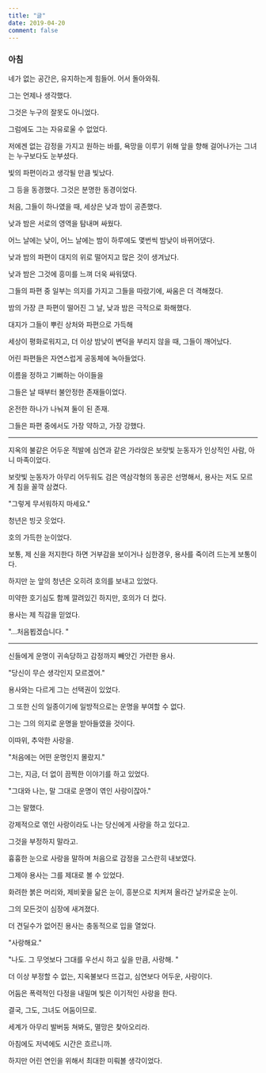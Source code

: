 ```yaml
---
title: "글"
date: 2019-04-20
comment: false
---
```






### 아침



네가 없는 공간은, 유지하는게 힘들어. 어서 돌아와줘.



그는 언제나 생각했다.



그것은 누구의 잘못도 아니었다.

그럼에도 그는 자유로울 수 없었다.





저에겐 없는 감정을 가지고 원하는 바를, 욕망을 이루기 위해 앞을 향해 걸어나가는 그녀는 누구보다도 눈부셨다.

빛의 파편이라고 생각될 만큼 빛났다.

그 등을 동경했다. 그것은 분명한 동경이었다.



처음, 그들이 하나였을 때, 세상은 낮과 밤이 공존했다.

낮과 밤은 서로의 영역을 탐내며 싸웠다.

어느 날에는 낮이, 어느 날에는 밤이 하루에도 몇번씩 밤낮이 바뀌어댔다.

낮과 밤의 파편이 대지의 위로 떨어지고 많은 것이 생겨났다.

낮과 밤은 그것에 흥미를 느껴 더욱 싸워댔다.

그들의 파편 중 일부는 의지를 가지고 그들을 따랐기에, 싸움은 더 격해졌다.

밤의 가장 큰 파편이 떨어진 그 날, 낮과 밤은 극적으로 화해했다.

대지가 그들이 뿌린 상처와 파편으로 가득해 

세상이 평화로워지고, 더 이상 밤낮이 변덕을 부리지 않을 때, 그들이 깨어났다.



어린 파편들은 자연스럽게 공동체에 녹아들었다.

이름을 정하고 기뻐하는 아이들을 



그들은 날 때부터 불안정한 존재들이었다.

온전한 하나가 나눠져 둘이 된 존재.

그들은 파편 중에서도 가장 약하고, 가장 강했다.





-----------------------------------------------

지옥의 불같은 어두운 적발에 심연과 같은 가라앉은 보랏빛 눈동자가 인상적인 사람, 아니 마족이었다.

보랏빛 눈동자가 아무리 어두워도 검은 역삼각형의 동공은 선명해서, 용사는 저도 모르게 침을 꼴깍 삼켰다.



"그렇게 무서워하지 마세요."



청년은 빙긋 웃었다.

호의 가득한 눈이었다.

보통, 제 신을 저지한다 하면 거부감을 보이거나 심한경우, 용사를 죽이려 드는게 보통이다.

하지만 눈 앞의 청년은 오히려 호의를 보내고 있었다.

미약한 호기심도 함께 깔려있긴 하지만, 호의가 더 컸다.

용사는 제 직감을 믿었다.



"...처음뵙겠습니다. "



---------------------------------------------------

신들에게 운명이 귀속당하고 감정까지 빼앗긴 가련한 용사.



"당신이 무슨 생각인지 모르겠어."



용사와는 다르게 그는 선택권이 있었다.

그 또한 신의 일종이기에 일방적으로는 운명을 부여할 수 없다.

그는 그의 의지로 운명을 받아들였을 것이다.

이따위, 추악한 사랑을.



"처음에는 어떤 운명인지 몰랐지."



그는, 지금, 더 없이 끔찍한 이야기를 하고 있었다.





"그대와 나는, 말 그대로 운명이 엮인 사랑이잖아."

그는 말했다.

강제적으로 엮인 사랑이라도 나는 당신에게 사랑을 하고 있다고.

그것을 부정하지 말라고.

흉흉한 눈으로 사랑을 말하며 처음으로 감정을 고스란히 내보였다.

그제야 용사는 그를 제대로 볼 수 있었다.

화려한 붉은 머리와, 제비꽃을 닮은 눈이, 흥분으로 치켜져 올라간 날카로운 눈이. 

그의 모든것이 심장에 새겨졌다.

더 견딜수가 없어진 용사는 충동적으로 입을 열었다.



"사랑해요."



"나도. 그 무엇보다 그대를 우선시 하고 싶을 만큼, 사랑해. "



더 이상 부정할 수 없는, 지옥불보다 뜨겁고, 심연보다 어두운, 사랑이다.



어둠은 폭력적인 다정을 내밀며 빛은 이기적인 사랑을 한다.

결국, 그도, 그녀도 어둠이므로.



세계가 아무리 발버둥 쳐봐도, 멸망은 찾아오리라.

아침에도 저녁에도 시간은 흐르니까.

하지만 어린 연인을 위해서 최대한 미뤄볼 생각이었다.



